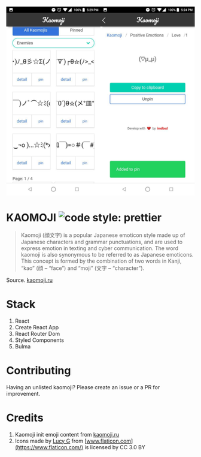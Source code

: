 ![Kaomoji Screenshoot](./screenshoot/kaomoji-images.jpg)

# KAOMOJI ![code style: prettier](https://img.shields.io/badge/code_style-prettier-ff69b4.svg?style=flat-square)

> Kaomoji (顔文字) is a popular Japanese emoticon style made up of Japanese characters and grammar punctuations, and are used to express emotion in texting and cyber communication. The word kaomoji is also synonymous to be referred to as Japanese emoticons. This concept is formed by the combination of two words in Kanji, “kao” (顔 – “face”) and “moji” (文字 – “character”).

Source. [kaomoji.ru](http://kaomoji.ru/en)

# Stack

1. React
2. Create React App
3. React Router Dom
4. Styled Components
5. Bulma

# Contributing

Having an unlisted kaomoji? Please create an issue or a PR for improvement.

# Credits
1. Kaomoji init emoji content from [kaomoji.ru](http://kaomoji.ru/en)
2. Icons made by [Lucy G](https://www.flaticon.com/authors/lucy-g) from [www.flaticon.com](https://www.flaticon.com/) is licensed by CC 3.0 BY
